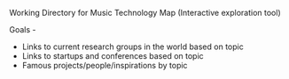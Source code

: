 Working Directory for Music Technology Map (Interactive exploration tool)

Goals - 
* Links to current research groups in the world based on topic
* Links to startups and conferences based on topic
* Famous projects/people/inspirations by topic
